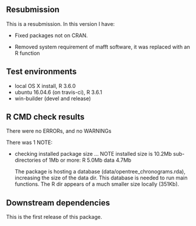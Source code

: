 ## Resubmission
This is a resubmission. In this version I have:

* Fixed packages not on CRAN.

* Removed system requirement of mafft software, it was replaced with an R function

## Test environments
* local OS X install, R 3.6.0
* ubuntu 16.04.6 (on travis-ci), R 3.6.1
* win-builder (devel and release)

## R CMD check results
There were no ERRORs, and no WARNINGs

There was 1 NOTE:

* checking installed package size ... NOTE
    installed size is 10.2Mb
    sub-directories of 1Mb or more:
      R      5.0Mb
      data   4.7Mb

    The package is hosting a database (data/opentree_chronograms.rda), increasing the size of the data dir. This database is needed to run main functions.
    The R dir appears of a much smaller size locally (351Kb).

## Downstream dependencies

This is the first release of this package.
